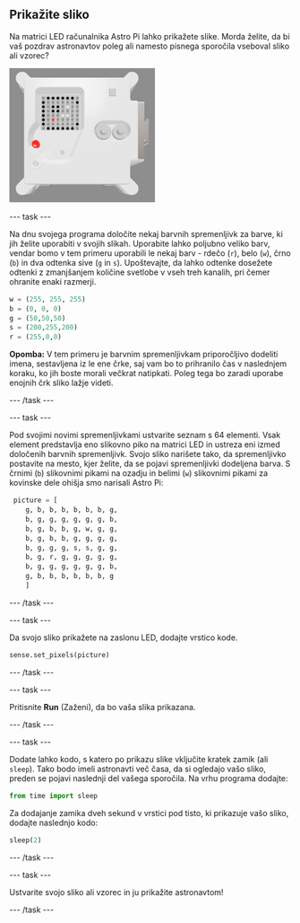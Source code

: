 ## Prikažite sliko

Na matrici LED računalnika Astro Pi lahko prikažete slike. Morda želite, da bi vaš pozdrav astronavtov poleg ali namesto pisnega sporočila vseboval sliko ali vzorec?

![A screenshot of the emulator window showing the Flight Unit with the LED matrix displaying a picture of the Flight Unit itself](images/fu-pic.png)

--- task ---

Na dnu svojega programa določite nekaj barvnih spremenljivk za barve, ki jih želite uporabiti v svojih slikah. Uporabite lahko poljubno veliko barv, vendar bomo v tem primeru uporabili le nekaj barv - rdečo (`r`), belo (`w`), črno (`b`) in dva odtenka sive (`g` in `s`). Upoštevajte, da lahko odtenke dosežete odtenki z zmanjšanjem količine svetlobe v vseh treh kanalih, pri čemer ohranite enaki razmerji.

```python
w = (255, 255, 255)
b = (0, 0, 0)
g = (50,50,50)
s = (200,255,200)
r = (255,0,0)
```

**Opomba:** V tem primeru je barvnim spremenljivkam priporočljivo dodeliti imena, sestavljena iz le ene črke, saj vam bo to prihranilo čas v naslednjem koraku, ko jih boste morali večkrat natipkati. Poleg tega bo zaradi uporabe enojnih črk sliko lažje videti.

--- /task ---

--- task ---



Pod svojimi novimi spremenljivkami ustvarite seznam s 64 elementi. Vsak element predstavlja eno slikovno piko na matrici LED in ustreza eni izmed določenih barvnih spremenljivk. Svojo sliko narišete tako, da spremenljivko postavite na mesto, kjer želite, da se pojavi spremenljivki dodeljena barva. S črnimi (`b`) slikovnimi pikami na ozadju in belimi (`w`) slikovnimi pikami za kovinske dele ohišja smo narisali Astro Pi:

```python
 picture = [
    g, b, b, b, b, b, b, g,
    b, g, g, g, g, g, g, b,
    b, g, b, b, g, w, g, g,
    b, g, b, b, g, g, g, g,
    b, g, g, g, s, s, g, g,
    b, g, r, g, g, g, g, g,
    b, g, g, g, g, g, g, b,
    g, b, b, b, b, b, b, g
    ]
```
--- /task ---

--- task ---

Da svojo sliko prikažete na zaslonu LED, dodajte vrstico kode.

```python
sense.set_pixels(picture)
```

--- /task ---

--- task ---

Pritisnite **Run** (Zaženi), da bo vaša slika prikazana.

--- /task ---

--- task ---

Dodate lahko kodo, s katero po prikazu slike vključite kratek zamik (ali `sleep`). Tako bodo imeli astronavti več časa, da si ogledajo vašo sliko, preden se pojavi naslednji del vašega sporočila. Na vrhu programa dodajte:

```python
from time import sleep
```

Za dodajanje zamika dveh sekund v vrstici pod tisto, ki prikazuje vašo sliko, dodajte naslednjo kodo:

```python
sleep(2)
```

--- /task ---

--- task ---

Ustvarite svojo sliko ali vzorec in ju prikažite astronavtom!

--- /task ---
